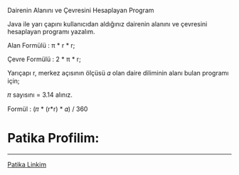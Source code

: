 Dairenin Alanını ve Çevresini Hesaplayan Program

Java ile yarı çapını kullanıcıdan aldığınız dairenin alanını ve çevresini hesaplayan programı yazalım.

Alan Formülü : π * r * r;

Çevre Formülü : 2 * π * r;

Yarıçapı r, merkez açısının ölçüsü 𝛼 olan daire diliminin alanı bulan programı için;

𝜋 sayısını = 3.14 alınız.

Formül : (𝜋 * (r*r) * 𝛼) / 360


# Patika Profilim:
***
<a href="https://app.patika.dev/arpat">Patika Linkim</a>